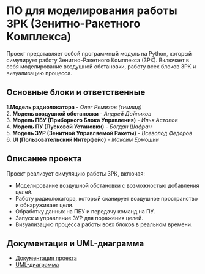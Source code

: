 # ПО для моделирования работы ЗРК (Зенитно-Ракетного Комплекса)

Проект представляет собой программный модуль на Python, который симулирует работу Зенитно-Ракетного Комплекса (ЗРК). Включает в себя моделирование воздушной обстановки, работу всех блоков ЗРК и визуализацию процесса.

## Основные блоки и ответственные

1.**Модель радиолокатора** - *Олег Ремизов (тимлид)*  
2. **Модель воздушной обстановки** - *Андрей Дойников*  
3. **Модель ПБУ (Приборного Блока Управления)** - *Илья Астапов*  
4. **Модель ПУ (Пусковой Установки)** - *Богдан Шафран*  
5. **Модель ЗУР (Зенитной Управляемой Ракеты)** - *Всеволод Федоров*  
6. **UI (Пользовательский Интерфейс)** - *Максим Ермошин*

## Описание проекта

Проект реализует симуляцию работы ЗРК, включая:
- Моделирование воздушной обстановки с возможностью добавления целей.
- Работу радиолокатора, который сканирует воздушное пространство и обнаруживает цели.
- Обработку данных на ПБУ и передачу команд на ПУ.
- Запуск и управление ЗУР для поражения целей.
- Визуализацию процесса работы всех блоков в реальном времени.

## Документация и UML-диаграмма

- [Документация проекта](https://docs.google.com/document/d/1-mUmWovp3hKa2wsMNWdoNG89_8Wjsl5Z6B6dV_JA3Zw/edit?usp=sharing)  
- [UML-диаграмма](https://drive.google.com/file/d/1qxQ8uuw7oqwsKHVURqwmP2hphQ5IvCah/view?usp=sharing)
